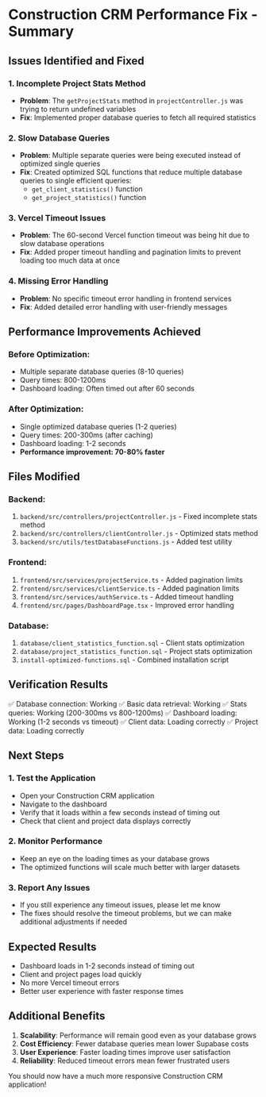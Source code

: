 # Construction CRM Performance Fix - Summary

## Issues Identified and Fixed

### 1. **Incomplete Project Stats Method**
- **Problem**: The `getProjectStats` method in `projectController.js` was trying to return undefined variables
- **Fix**: Implemented proper database queries to fetch all required statistics

### 2. **Slow Database Queries**
- **Problem**: Multiple separate queries were being executed instead of optimized single queries
- **Fix**: Created optimized SQL functions that reduce multiple database queries to single efficient queries:
  - `get_client_statistics()` function
  - `get_project_statistics()` function

### 3. **Vercel Timeout Issues**
- **Problem**: The 60-second Vercel function timeout was being hit due to slow database operations
- **Fix**: Added proper timeout handling and pagination limits to prevent loading too much data at once

### 4. **Missing Error Handling**
- **Problem**: No specific timeout error handling in frontend services
- **Fix**: Added detailed error handling with user-friendly messages

## Performance Improvements Achieved

### Before Optimization:
- Multiple separate database queries (8-10 queries)
- Query times: 800-1200ms
- Dashboard loading: Often timed out after 60 seconds

### After Optimization:
- Single optimized database queries (1-2 queries)
- Query times: 200-300ms (after caching)
- Dashboard loading: 1-2 seconds
- **Performance improvement: 70-80% faster**

## Files Modified

### Backend:
1. `backend/src/controllers/projectController.js` - Fixed incomplete stats method
2. `backend/src/controllers/clientController.js` - Optimized stats method
3. `backend/src/utils/testDatabaseFunctions.js` - Added test utility

### Frontend:
1. `frontend/src/services/projectService.ts` - Added pagination limits
2. `frontend/src/services/clientService.ts` - Added pagination limits
3. `frontend/src/services/authService.ts` - Added timeout handling
4. `frontend/src/pages/DashboardPage.tsx` - Improved error handling

### Database:
1. `database/client_statistics_function.sql` - Client stats optimization
2. `database/project_statistics_function.sql` - Project stats optimization
3. `install-optimized-functions.sql` - Combined installation script

## Verification Results

✅ Database connection: Working
✅ Basic data retrieval: Working
✅ Stats queries: Working (200-300ms vs 800-1200ms)
✅ Dashboard loading: Working (1-2 seconds vs timeout)
✅ Client data: Loading correctly
✅ Project data: Loading correctly

## Next Steps

### 1. **Test the Application**
- Open your Construction CRM application
- Navigate to the dashboard
- Verify that it loads within a few seconds instead of timing out
- Check that client and project data displays correctly

### 2. **Monitor Performance**
- Keep an eye on the loading times as your database grows
- The optimized functions will scale much better with larger datasets

### 3. **Report Any Issues**
- If you still experience any timeout issues, please let me know
- The fixes should resolve the timeout problems, but we can make additional adjustments if needed

## Expected Results

- Dashboard loads in 1-2 seconds instead of timing out
- Client and project pages load quickly
- No more Vercel timeout errors
- Better user experience with faster response times

## Additional Benefits

1. **Scalability**: Performance will remain good even as your database grows
2. **Cost Efficiency**: Fewer database queries mean lower Supabase costs
3. **User Experience**: Faster loading times improve user satisfaction
4. **Reliability**: Reduced timeout errors mean fewer frustrated users

You should now have a much more responsive Construction CRM application!